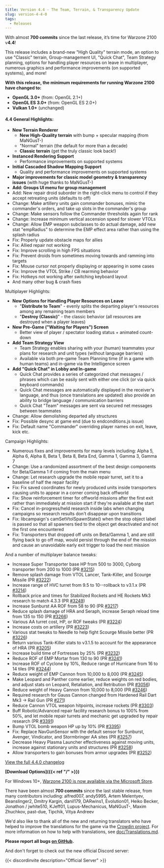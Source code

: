 ```yaml
---
title: Version 4.4 - The Team, Terrain, & Transparency Update
slug: version-4-4-0
tags:
  - Releases
---
```


With almost **700 commits** since the last release, it’s time for Warzone 2100 v**4.4**!

This release includes a brand-new "High Quality" terrain mode, an option to use "Classic" terrain, Group-management UI, "Quick Chat", Team Strategy planning, options for handling player resources on leave in multiplayer, numerous graphics and performance improvements (on supported systems), and more!

**With this release, the minimum requirements for running Warzone 2100 have changed to:**

- **OpenGL 3.0+** (from: OpenGL 2.1+)
- **OpenGL ES 3.0+** (from: OpenGL ES 2.0+)
- **Vulkan 1.0+** (unchanged)

#### 4.4 General Highlights:

- **New Terrain Renderer**
  - **New High-Quality terrain** with bump + specular mapping (from MaNGusT-)
  - "Normal" terrain (the default for more than a decade)
  - **Classic terrain** (get the truly classic look back!)
- **Instanced Rendering Support**
  - Performance improvements on supported systems
- **Initial Cascaded Shadow Mapping Support**
  - Quality and performance improvements on supported systems
- **Major improvements for classic model geometry & transparency issues** (with huge thanks to MaNGusT-)
- **Add: Groups UI menu for group management**
- Add: New repair droid suborder in the right-click menu to control if they accept retreating units (defaults to off)
- Change: Make artillery units gain commander bonuses, mimic the commander's orders, and take up slots in the commander's group
- Change: Make sensors follow the Commander thresholds again for rank
- Change: Increase minimum vertical ascension speed for slower VTOLs
- Change: Allow EMP weapon subclasses to do actual damage, add new stat "empRadius" to determine the EMP effect area rather than using the splash radius
- Fix: Properly update obstacle maps for allies
- Fix: Allied repair not working
- Fix: Improve scrolling in high FPS situations
- Fix: Prevent droids from sometimes moving towards and ramming into targets
- Fix: Mouse cursor not properly displaying or appearing in some cases
- Fix: Improve the VTOL Strike / CB rearming behavior
- Fix: Hotkeys not working after switching keyboard layout
- And many other bug & crash fixes

Multiplayer Highlights:

- **New Options for Handling Player Resources on Leave**
  - "**Distribute to Team**" - evenly splits the departing player's resources among any remaining team members
  - "**Destroy (Classic)**" - the classic behavior (all resources are destroyed when a player leaves)
- **New Pre-Game ("Waiting for Players") Screen**
  - Better view of player / spectator loading status + animated count-down
- **Add Team Strategy View**
  - Team Strategy enables sharing with your (human) teammates your plans for research and unit types (without language barriers)
  - Available via both pre-game Team Planning time (if in a game with human teams) and in-game via the Intelligence screen
- **Add "Quick Chat" in Lobby and In-game**
  - Quick Chat provides a series of categorized chat messages / phrases which can be easily sent with either one click (or via quick keyboard commands)
  - Quick Chat messages are automatically displayed in the receiver's language, and thus (once translations are updated) also provide an ability to bridge language / communication barriers
  - Quick Chat "Team" messages are sent via secured net messages between teammates
- Change: Allow demolishing departed ally structures
- Fix: Possible desync at game end (due to endconditions.js issue)
- Fix: Default name "Commander" overriding player names on exit, leave, kick etc.

Campaign Highlights:

- Numerous fixes and improvements for many levels including: Alpha 5, Alpha 6, Alpha 8, Beta 1, Beta 8, Beta End, Gamma 1, Gamma 3, Gamma 7
- Change: Use a randomized assortment of the best design components for Beta/Gamma 1 if coming from the main menu
- Change: Let research upgrade the mobile repair turret, set it to a baseline of half the repair facility
- Fix: Fix saved coordinates for newly produced units inside transporters causing units to appear in a corner coming back offworld
- Fix: Show reinforcement timer for offworld missions after the first exit rather than immediately at mission start if they're available at the start
- Fix: Cancel in-progress/held research inside labs when changing campaigns so research results don't disappear upon transitions
- Fix: libcampaign's camSetVtolSpawnState() when the stop object label is passed so that all spawners tied to the object get deactivated and not the first one encountered
- Fix: Transporters that dropped off units on Beta/Gamma 1, and are still flying back to go off map, would persist through the end of the mission and cause an unavoidable early exit trigger to load the next mission

And a number of multiplayer balance tweaks:

- Increase Super Transporter base HP from 500 to 3000, Cyborg transporter from 200 to 1000 (PR [#3215](https://github.com/Warzone2100/warzone2100/pull/3215))
- Remove splash damage from VTOL Lancer, Tank-Killer, and Scourge Missile (PR [#3222](https://github.com/Warzone2100/warzone2100/pull/3222))
- Increase range of HVC turret from 9.5 to 10--rollback to v3.1.x (PR [#3214](https://github.com/Warzone2100/warzone2100/pull/3214))
- Rollback price and times for Stabilized Rockets and HE Rockets Mk3 research to match 4.3.3 (PR [#3249](https://github.com/Warzone2100/warzone2100/pull/3249))
- Increase Sunburst AA ROF from 58 to 90 (PR [#3217](https://github.com/Warzone2100/warzone2100/pull/3217))
- Reduce splash damage of HRA and Seraph, increase Seraph reload time from 135 to 150 (PR [#3266](https://github.com/Warzone2100/warzone2100/pull/3266))
- Various AA turret cost, HP, or ROF tweaks (PR [#3224](https://github.com/Warzone2100/warzone2100/pull/3224))
- Increase costs on artillery (PR [#3223](https://github.com/Warzone2100/warzone2100/pull/3223))
- Various stat tweaks to Needle to help fight Scourge Missile better (PR [#3226](https://github.com/Warzone2100/warzone2100/pull/3226))
- Return various Tank-Killer stats to v3.1.5 to account for the appearance of HRA (PR [#3205](https://github.com/Warzone2100/warzone2100/pull/3205))
- Increase build time of Fortresses by 25% (PR [#3232](https://github.com/Warzone2100/warzone2100/pull/3232))
- Reduce ROF of EMP Mortar from 130 to 90 (PR [#3241](https://github.com/Warzone2100/warzone2100/pull/3241))
- Increase ROF of Cyclone by 10%, Reduce range of Hurricane from 16 to 14 tiles (PR [#3244](https://github.com/Warzone2100/warzone2100/pull/3244))
- Reduce weight of EMP Cannon from 10,000 to 8,000 (PR [#3245](https://github.com/Warzone2100/warzone2100/pull/3245))
- Make Leopard and Panther come earlier, reduce weights on red bodies, and adjust stats on Leopard, Retaliation, and Retribution (PR [#3056](https://github.com/Warzone2100/warzone2100/pull/3056))
- Reduce weight of Heavy Cannon from 10,000 to 8,000 (PR [#3246](https://github.com/Warzone2100/warzone2100/pull/3246))
- Required research for Gauss Cannon changed from Hardened Rail Dart Mk3 -> Rail Gun (PR [#271](https://github.com/Warzone2100/warzone2100/pull/271))
- Reduce Cannon VTOL weapon hitpoints, increase rockets (PR [#3303](https://github.com/Warzone2100/warzone2100/pull/3303))
- Buff Robotic/Advanced repair facility research bonus to 100% from 50%, and let mobile repair turrets and mechanic get upgraded by repair research (PR [#3391](https://github.com/Warzone2100/warzone2100/pull/3391))
- Bump VTOL bomb weapon HP up by 10% (PR [#3395](https://github.com/Warzone2100/warzone2100/pull/3395))
- Fix: Replace NavGunSensor with the default sensor for Sunburst, Avenger, Vindicator, and Stormbringer AA sites (PR [#3257](https://github.com/Warzone2100/warzone2100/pull/3257))
- Decrease Heavy Plasma Launcher effectiveness against moving units, increase against stationary units and structures (PR [#3258](https://github.com/Warzone2100/warzone2100/pull/3258))
- Allow transporters to gain bonuses from armor upgrades (PR [#3252](https://github.com/Warzone2100/warzone2100/pull/3252))

[View the full 4.4.0 changelog](https://github.com/Warzone2100/warzone2100/raw/4.4.0/ChangeLog)

**\[Download Options]\({{< ref "/" >}})**

For Windows 10+, [Warzone 2100 is now available via the Microsoft Store](https://www.microsoft.com/store/apps/9MW0Z4MPCS8C).

There have been almost **700 commits** since the last stable release, from many contributors including: alfred007, andy5995, Artem Melentyev, Beanslinger2, Dmitry Kargin, danil179, DARwins1, Evolution01, Heiko Becker, Jonathon / jwhite510, KJeff01, Lupus-Mechanicus, MaNGusT-, Maxim Zhuchkov, past-due, Tipchik, Vitya Andreev

We'd also like to thank all of the new and returning translators who have helped to improve the translations for the game via the [Crowdin project](https://crowdin.com/project/warzone2100). For more information on how to help with translations, see [doc/Translations.md](https://github.com/Warzone2100/warzone2100/blob/master/doc/Translations.md#how-do-i-help-translate).

**Please report all bugs [on GitHub](https://github.com/Warzone2100/warzone2100/issues).**

And don't forget to check out the new official Discord server:

{{< discordinvite description="Official Server" >}}
